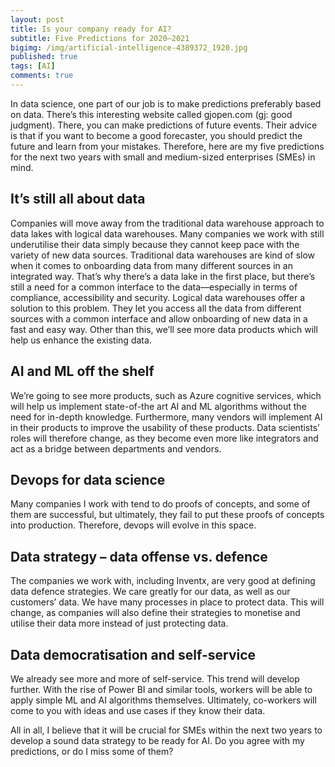 ```yaml
---
layout: post
title: Is your company ready for AI?
subtitle: Five Predictions for 2020–2021
bigimg: /img/artificial-intelligence-4389372_1920.jpg
published: true
tags: [AI]
comments: true
---
```

In data science, one part of our job is to make predictions preferably based on data. There’s this interesting website called gjopen.com (gj: good judgment). There, you can make predictions of future events. Their advice is that if you want to become a good forecaster, you should predict the future and learn from your mistakes. 
Therefore, here are my five predictions for the next two years with small and medium-sized enterprises (SMEs) in mind.

## It’s still all about data 
Companies will move away from the traditional data warehouse approach to data lakes with logical data warehouses. Many companies we work with still underutilise their data simply because they cannot keep pace with the variety of new data sources. Traditional data warehouses are kind of slow when it comes to onboarding data from many different sources in an integrated way. That’s why there’s a data lake in the first place, but there’s still a need for a common interface to the data—especially in terms of compliance, accessibility and security. Logical data warehouses offer a solution to this problem. They let you access all the data from different sources with a common interface and allow onboarding of new data in a fast and easy way. Other than this, we’ll see more data products which will help us enhance the existing data.

## AI and ML off the shelf
We’re going to see more products, such as Azure cognitive services, which will help us implement state-of-the art AI and ML algorithms without the need for in-depth knowledge. Furthermore, many vendors will implement AI in their products to improve the usability of these products. Data scientists’ roles will therefore change, as they become even more like integrators and act as a bridge between departments and vendors.

## Devops for data science
Many companies I work with tend to do proofs of concepts, and some of them are successful, but ultimately, they fail to put these proofs of concepts into production. Therefore, devops will evolve in this space.

## Data strategy – data offense vs. defence
The companies we work with, including Inventx, are very good at defining data defence strategies. We care greatly for our data, as well as our customers’ data. We have many processes in place to protect data. This will change, as companies will also define their strategies to monetise and utilise their data more instead of just protecting data. 

## Data democratisation and self-service
We already see more and more of self-service. This trend will develop further. With the rise of Power BI and similar tools, workers will be able to apply simple ML and AI algorithms themselves. Ultimately, co-workers will come to you with ideas and use cases if they know their data. 

All in all, I believe that it will be crucial for SMEs within the next two years to develop a sound data strategy to be ready for AI.
Do you agree with my predictions, or do I miss some of them?
